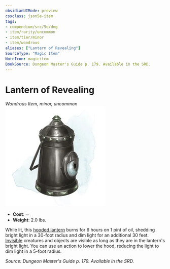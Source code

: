 ```yaml
---
obsidianUIMode: preview
cssclass: json5e-item
tags:
- compendium/src/5e/dmg
- item/rarity/uncommon
- item/tier/minor
- item/wondrous
aliases: ["Lantern of Revealing"]
SourceType: "Magic Item"
NoteIcon: magicitem
BookSource: Dungeon Master's Guide p. 179. Available in the SRD.
---
```

# Lantern of Revealing
*Wondrous Item, minor, uncommon*  
![](https://raw.githubusercontent.com/5etools-mirror-2/5etools-img/main/items/DMG/Lantern%20of%20Revealing.webp#right)  

- **Cost**: ⏤
- **Weight**: 2.0 lbs.

While lit, this [hooded lantern](/2-Mechanics/CLI/items/hooded-lantern.md) burns for 6 hours on 1 pint of oil, shedding bright light in a 30-foot radius and dim light for an additional 30 feet. [Invisible](/2-Mechanics/CLI/rules/conditions.md#Invisible) creatures and objects are visible as long as they are in the lantern's bright light. You can use an action to lower the hood, reducing the light to dim light in a 5-foot radius.

*Source: Dungeon Master's Guide p. 179. Available in the SRD.*